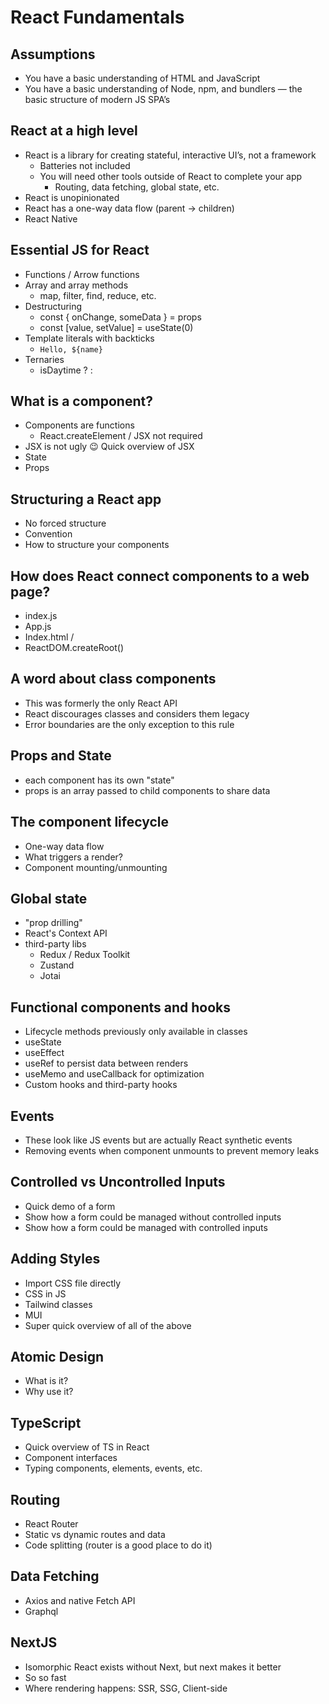 # React Fundamentals

## Assumptions

- You have a basic understanding of HTML and JavaScript
- You have a basic understanding of Node, npm, and bundlers — the basic structure of modern JS SPA’s

## React at a high level

- React is a library for creating stateful, interactive UI’s, not a framework
  - Batteries not included
  - You will need other tools outside of React to complete your app
    - Routing, data fetching, global state, etc.
- React is unopinionated
- React has a one-way data flow (parent -> children)
- React Native

## Essential JS for React

- Functions / Arrow functions
- Array and array methods
  - map, filter, find, reduce, etc.
- Destructuring
  - const { onChange, someData } = props
  - const [value, setValue] = useState(0)
- Template literals with backticks
  - `Hello, ${name}`
- Ternaries
  - isDaytime ? <Daytime sky="blue"> : <Nighttime sky="black">

## What is a component?

- Components are functions
  - React.createElement / JSX not required
- JSX is not ugly 😉 Quick overview of JSX
- State
- Props

## Structuring a React app

- No forced structure
- Convention
- How to structure your components

## How does React connect components to a web page?

- index.js
- App.js
- Index.html / <div id=“root” />
- ReactDOM.createRoot()

## A word about class components

- This was formerly the only React API
- React discourages classes and considers them legacy
- Error boundaries are the only exception to this rule

## Props and State

- each component has its own "state"
- props is an array passed to child components to share data

## The component lifecycle

- One-way data flow
- What triggers a render?
- Component mounting/unmounting

## Global state

- "prop drilling"
- React's Context API
- third-party libs
  - Redux / Redux Toolkit
  - Zustand
  - Jotai

## Functional components and hooks

- Lifecycle methods previously only available in classes
- useState
- useEffect
- useRef to persist data between renders
- useMemo and useCallback for optimization
- Custom hooks and third-party hooks

## Events

- These look like JS events but are actually React synthetic events
- Removing events when component unmounts to prevent memory leaks

## Controlled vs Uncontrolled Inputs

- Quick demo of a form
- Show how a form could be managed without controlled inputs
- Show how a form could be managed with controlled inputs

## Adding Styles

- Import CSS file directly
- CSS in JS
- Tailwind classes
- MUI
- Super quick overview of all of the above

## Atomic Design

- What is it?
- Why use it?

## TypeScript

- Quick overview of TS in React
- Component interfaces
- Typing components, elements, events, etc.

## Routing

- React Router
- Static vs dynamic routes and data
- Code splitting (router is a good place to do it)

## Data Fetching

- Axios and native Fetch API
- Graphql

## NextJS

- Isomorphic React exists without Next, but next makes it better
- So so fast
- Where rendering happens: SSR, SSG, Client-side
